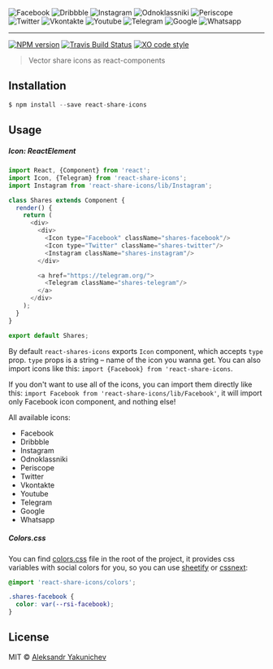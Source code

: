 ![Facebook](https://rawgit.com/canvaskisa/react-share-icons/master/src/Facebook/index.svg)
![Dribbble](https://rawgit.com/canvaskisa/react-share-icons/master/src/Dribbble/index.svg)
![Instagram](https://rawgit.com/canvaskisa/react-share-icons/master/src/Instagram/index.svg)
![Odnoklassniki](https://rawgit.com/canvaskisa/react-share-icons/master/src/Odnoklassniki/index.svg)
![Periscope](https://rawgit.com/canvaskisa/react-share-icons/master/src/Periscope/index.svg)
![Twitter](https://rawgit.com/canvaskisa/react-share-icons/master/src/Twitter/index.svg)
![Vkontakte](https://rawgit.com/canvaskisa/react-share-icons/master/src/Vkontakte/index.svg)
![Youtube](https://rawgit.com/canvaskisa/react-share-icons/master/src/Youtube/index.svg)
![Telegram](https://rawgit.com/canvaskisa/react-share-icons/master/src/Telegram/index.svg)
![Google](https://rawgit.com/canvaskisa/react-share-icons/master/src/Google/index.svg)
![Whatsapp](https://rawgit.com/canvaskisa/react-share-icons/master/src/Whatsapp/index.svg)

***

[![NPM version](http://img.shields.io/npm/v/react-share-icons.svg)](https://www.npmjs.org/package/react-share-icons)
[![Travis Build Status](https://travis-ci.org/canvaskisa/react-share-icons.svg)](https://travis-ci.org/canvaskisa/react-share-icons)
[![XO code style](https://img.shields.io/badge/code_style-XO-5ed9c7.svg)](https://github.com/sindresorhus/xo)

> Vector share icons as react-components

## Installation
```js
$ npm install --save react-share-icons
```

## Usage
##### Icon: ReactElement
```js
import React, {Component} from 'react';
import Icon, {Telegram} from 'react-share-icons';
import Instagram from 'react-share-icons/lib/Instagram';

class Shares extends Component {
  render() {
    return (
      <div>
        <div>
          <Icon type="Facebook" className="shares-facebook"/>
          <Icon type="Twitter" className="shares-twitter"/>
          <Instagram className="shares-instagram"/>
        </div>

        <a href="https://telegram.org/">
          <Telegram className="shares-telegram"/>
        </a>
      </div>
    );
  }
}

export default Shares;
```
By default `react-shares-icons` exports `Icon` component, which accepts `type` prop. `type` props is a string – name of the icon you wanna get. You can also import icons like this: `import {Facebook} from 'react-share-icons`.

If you don't want to use all of the icons, you can import them directly like this: `import Facebook from 'react-share-icons/lib/Facebook'`, it will import only Facebook icon component, and nothing else!

All available icons:
- Facebook
- Dribbble
- Instagram
- Odnoklassniki
- Periscope
- Twitter
- Vkontakte
- Youtube
- Telegram
- Google
- Whatsapp

##### Colors.css
You can find [colors.css](colors.css) file in the root of the project, it provides css variables with social colors for you, so you can use [sheetify](https://github.com/sheetify/sheetify) or [cssnext](https://github.com/cssnext/cssnext):
```css
@import 'react-share-icons/colors';

.shares-facebook {
  color: var(--rsi-facebook);
}
```

## License
MIT © [Aleksandr Yakunichev](https://github.com/canvaskisa)

